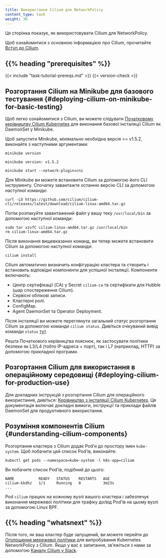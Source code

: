 ```yaml
---
title: Використання Cilium для NetworkPolicy
content_type: task
weight: 30
---
```


<!-- overview -->

Ця сторінка показує, як використовувати Cilium для NetworkPolicy.

Щоб ознайомитися з основною інформацією про Cilium, прочитайте [Вступ до Cilium](https://docs.cilium.io/en/stable/overview/intro).

## {{% heading "prerequisites" %}}

{{< include "task-tutorial-prereqs.md" >}} {{< version-check >}}

<!-- steps -->

## Розгортання Cilium на Minikube для базового тестування {#deploying-cilium-on-minikube-for-basic-testing}

Щоб легко ознайомитися з Cilium, ви можете слідувати [Початковому керівництву Cilium Kubernetes](https://docs.cilium.io/en/stable/gettingstarted/k8s-install-default/) для виконання базової інсталяції Cilium як DaemonSet у Minikube.

Щоб запустити Minikube, мінімально необхідна версія >= v1.5.2, виконайте з наступними аргументами:

```shell
minikube version
```

```none
minikube version: v1.5.2
```

```shell
minikube start --network-plugin=cni
```

Для Minikube ви можете встановити Cilium за допомогою його CLI інструменту. Спочатку завантажте останню версію CLI за допомогою наступної команди:

```shell
curl -LO https://github.com/cilium/cilium-cli/releases/latest/download/cilium-linux-amd64.tar.gz
```

Потім розпакуйте завантажений файл у вашу теку `/usr/local/bin` за допомогою наступної команди:

```shell
sudo tar xzvfC cilium-linux-amd64.tar.gz /usr/local/bin
rm cilium-linux-amd64.tar.gz
```

Після виконання вищевказаних команд, ви тепер можете встановити Cilium за допомогою наступної команди:

```shell
cilium install
```

Cilium автоматично визначить конфігурацію кластера та створить і встановить відповідні компоненти для успішної інсталяції. Компоненти включають:

- Центр сертифікації (CA) у Secret `cilium-ca` та сертифікати для Hubble (шар спостереження Cilium).
- Сервісні облікові записи.
- Кластерні ролі.
- ConfigMap.
- Agent DaemonSet та Operator Deployment.

Після інсталяції ви можете переглянути загальний статус розгортання Cilium за допомогою команди `cilium status`. Дивіться очікуваний вивід команди `status`
[тут](https://docs.cilium.io/en/stable/gettingstarted/k8s-install-default/#validate-the-installation).

Решта Початкового керівництва пояснює, як застосувати політики безпеки як L3/L4 (тобто IP-адреса + порт), так і L7 (наприклад, HTTP) за допомогою прикладної програми.

## Розгортання Cilium для використання в операційному середовищі {#deploying-cilium-for-production-use}

Для докладних інструкцій з розгортання Cilium для операційного використання, дивіться: [Керівництво з інсталяції Cilium Kubernetes](https://docs.cilium.io/en/stable/network/kubernetes/concepts/). Ця документація включає докладні вимоги, інструкції та приклади файлів DaemonSet для продуктивного використання.

<!-- discussion -->

## Розуміння компонентів Cilium {#understanding-cilium-components}

Розгортання кластера з Cilium додає Podʼи до простору імен `kube-system`. Щоб побачити цей список Podʼів, виконайте:

```shell
kubectl get pods --namespace=kube-system -l k8s-app=cilium
```

Ви побачите список Podʼів, подібний до цього:

```console
NAME           READY   STATUS    RESTARTS   AGE
cilium-kkdhz   1/1     Running   0          3m23s
...
```

Pod `cilium` працює на кожному вузлі вашого кластера і забезпечує виконання мережевої політики для трафіку до/від Podʼів на цьому вузлі за допомогою Linux BPF.

## {{% heading "whatsnext" %}}

Після того, як ваш кластер буде запущений, ви можете перейти до [Оголошення мережевої політики](/uk/docs/tasks/administer-cluster/declare-network-policy/)
для випробування Kubernetes NetworkPolicy з Cilium. Якщо у вас є запитання, звʼяжіться з нами за допомогою [Каналу Cilium у Slack](https://cilium.herokuapp.com/).
